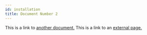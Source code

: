 ```yaml
---
id: installation
title: Document Number 2
---
```


This is a link to [another document.](doc3.md) This is a link to an [external page.](http://www.example.com/)
